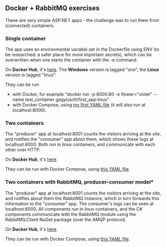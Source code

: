 <h2>Docker + RabbitMQ exercises</h2>

These are very simple ASP.NET apps - the challenge was to run them from (connected) containers.

<h3>Single container</h3>

The app uses an environmental variable set in the Dockerfile using ENV (to be researched: a safer place for more important secrets), which can be overwritten when one starts the container with the -e command.

On <strong>Docker Hub</strong>, it's <a href=https://cloud.docker.com/repository/docker/gagyizsofi/first_app>here</a>. 
The <strong>Windows</strong> version is tagged "one", the <strong>Linux</strong> version is tagged "linux".

They can be run
- with Docker, for example "docker run -p 8000:80 -e flower="violet" --name test_container gagyizsofi/first_app:linux"
- with Docker Compose, using <a href=https://github.com/zsofi-gagyi/dockerExercises/blob/linux/docker-compose.yml>my first YAML file</a> (it will also run at localhost:8000).

<h3>Two containers</h3>

The "producer" app at localhost:8001 counts the visitors arriving at the site, and notifies the "consumer" app about them, which shows these logs at localhost:8000. Both run in linux containers, and communicate with each other over HTTP.

On <strong>Docker Hub</strong>, it's <a href=https://cloud.docker.com/repository/docker/gagyizsofi/multiple_containers>here</a>. 

They can be run with Docker Compose, using <a href=https://github.com/zsofi-gagyi/dockerExercises/blob/master/MultipleContainers/docker-compose.yaml>this YAML file</a>.

<h3>Two containers with RabbitMQ, producer-consumer model*</h3>

The "producer" app at localhost:8001 counts the visitors arriving at the site, and notifies about them the RabbitMQ instance, which in turn forwards this information to the "consumer" app. The consumer's logs can be seen at localhost:8000. All components run in linux containers, and the C# components communicate with the RabbitMQ module using the RabbitMQ.Client NuGet package (over the AMQP protocol).

On <strong>Docker Hub</strong>, it's <a href=https://cloud.docker.com/repository/registry-1.docker.io/gagyizsofi/two_containers_with_rabbit>here</a>. 

They can be run with Docker Compose, using <a href=https://github.com/zsofi-gagyi/dockerExercises/blob/master/WithRabbitMQ/docker-compose.yaml>this YAML file</a>.
